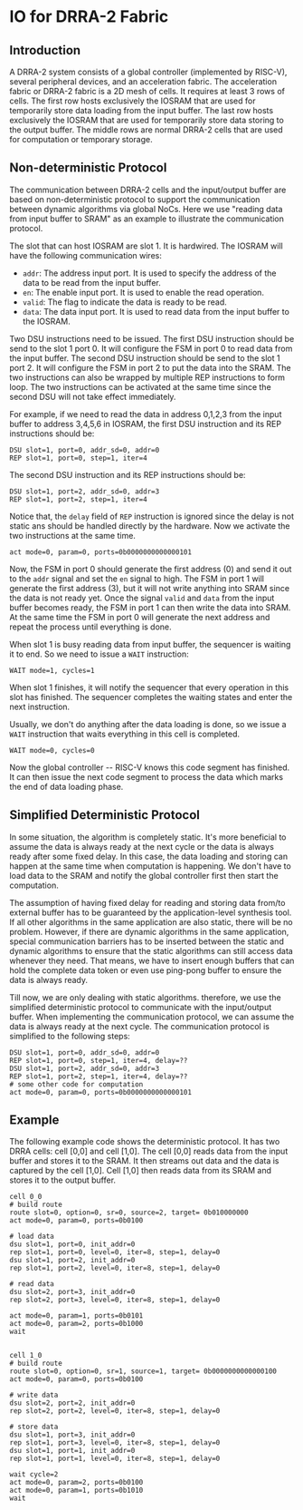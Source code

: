 # IO for DRRA-2 Fabric

## Introduction
A DRRA-2 system consists of a global controller (implemented by RISC-V), several peripheral devices, and an acceleration fabric. The acceleration fabric or DRRA-2 fabric is a 2D mesh of cells. It requires at least 3 rows of cells. The first row hosts exclusively the IOSRAM that are used for temporarily store data loading from the input buffer. The last row hosts exclusively the IOSRAM that are used for temporarily store data storing to the output buffer. The middle rows are normal DRRA-2 cells that are used for computation or temporary storage.

## Non-deterministic Protocol

The communication between DRRA-2 cells and the input/output buffer are based on non-deterministic protocol to support the communication between dynamic algorithms via global NoCs. Here we use "reading data from input buffer to SRAM" as an example to illustrate the communication protocol.

The slot that can host IOSRAM are slot 1. It is hardwired. The IOSRAM will have the following communication wires:

- `addr`: The address input port. It is used to specify the address of the data to be read from the input buffer.
- `en`: The enable input port. It is used to enable the read operation.
- `valid`: The flag to indicate the data is ready to be read.
- `data`: The data input port. It is used to read data from the input buffer to the IOSRAM.

Two DSU instructions need to be issued. The first DSU instruction should be send to the slot 1 port 0. It will configure the FSM in port 0 to read data from the input buffer. The second DSU instruction should be send to the slot 1 port 2. It will configure the FSM in port 2 to put the data into the SRAM. The two instructions can also be wrapped by multiple REP instructions to form loop. The two instructions can be activated at the same time since the second DSU will not take effect immediately.

For example, if we need to read the data in address 0,1,2,3 from the input buffer to address 3,4,5,6 in IOSRAM, the first DSU instruction and its REP instructions should be:
```
DSU slot=1, port=0, addr_sd=0, addr=0
REP slot=1, port=0, step=1, iter=4
```
The second DSU instruction and its REP instructions should be:
```
DSU slot=1, port=2, addr_sd=0, addr=3
REP slot=1, port=2, step=1, iter=4
```
Notice that, the ``delay`` field of ``REP`` instruction is ignored since the delay is not static ans should be handled directly by the hardware. Now we activate the two instructions at the same time.
```
act mode=0, param=0, ports=0b0000000000000101
```
Now, the FSM in port 0 should generate the first address (0) and send it out to the `addr` signal and set the `en` signal to high. The FSM in port 1 will generate the first address (3), but it will not write anything into SRAM since the data is not ready yet. Once the signal `valid` and `data` from the input buffer becomes ready, the FSM in port 1 can then write the data into SRAM. At the same time the FSM in port 0 will generate the next address and repeat the process until everything is done.

When slot 1 is busy reading data from input buffer, the sequencer is waiting it to end. So we need to issue a `WAIT` instruction:
```
WAIT mode=1, cycles=1
```

When slot 1 finishes, it will notify the sequencer that every operation in this slot has finished. The sequencer completes the waiting states and enter the next instruction.

Usually, we don't do anything after the data loading is done, so we issue a `WAIT` instruction that waits everything in this cell is completed.
```
WAIT mode=0, cycles=0
```

Now the global controller -- RISC-V knows this code segment has finished. It can then issue the next code segment to process the data which marks the end of data loading phase.

## Simplified Deterministic Protocol

In some situation, the algorithm is completely static. It's more beneficial to assume the data is always ready at the next cycle or the data is always ready after some fixed delay. In this case, the data loading and storing can happen at the same time when computation is happening. We don't have to load data to the SRAM and notify the global controller first then start the computation.

The assumption of having fixed delay for reading and storing data from/to external buffer has to be guaranteed by the application-level synthesis tool. If all other algorithms in the same application are also static, there will be no problem. However, if there are dynamic algorithms in the same application, special communication barriers has to be inserted between the static and dynamic algorithms to ensure that the static algorithms can still access data whenever they need. That means, we have to insert enough buffers that can hold the complete data token or even use ping-pong buffer to ensure the data is always ready.

Till now, we are only dealing with static algorithms. therefore, we use the simplified deterministic protocol to communicate with the input/output buffer. When implementing the communication protocol, we can assume the data is always ready at the next cycle. The communication protocol is simplified to the following steps:

```
DSU slot=1, port=0, addr_sd=0, addr=0
REP slot=1, port=0, step=1, iter=4, delay=??
DSU slot=1, port=2, addr_sd=0, addr=3
REP slot=1, port=2, step=1, iter=4, delay=??
# some other code for computation
act mode=0, param=0, ports=0b0000000000000101
```

## Example

The following example code shows the deterministic protocol. It has two DRRA cells: cell [0,0] and cell [1,0]. The cell [0,0] reads data from the input buffer and stores it to the SRAM. It then streams out data and the data is captured by the cell [1,0]. Cell [1,0] then reads data from its SRAM and stores it to the output buffer.

```
cell 0_0
# build route
route slot=0, option=0, sr=0, source=2, target= 0b010000000
act mode=0, param=0, ports=0b0100

# load data
dsu slot=1, port=0, init_addr=0
rep slot=1, port=0, level=0, iter=8, step=1, delay=0
dsu slot=1, port=2, init_addr=0
rep slot=1, port=2, level=0, iter=8, step=1, delay=0

# read data
dsu slot=2, port=3, init_addr=0
rep slot=2, port=3, level=0, iter=8, step=1, delay=0

act mode=0, param=1, ports=0b0101
act mode=0, param=2, ports=0b1000
wait


cell 1_0
# build route
route slot=0, option=0, sr=1, source=1, target= 0b0000000000000100
act mode=0, param=0, ports=0b0100

# write data
dsu slot=2, port=2, init_addr=0
rep slot=2, port=2, level=0, iter=8, step=1, delay=0

# store data
dsu slot=1, port=3, init_addr=0
rep slot=1, port=3, level=0, iter=8, step=1, delay=0
dsu slot=1, port=1, init_addr=0
rep slot=1, port=1, level=0, iter=8, step=1, delay=0

wait cycle=2
act mode=0, param=2, ports=0b0100
act mode=0, param=1, ports=0b1010
wait

```